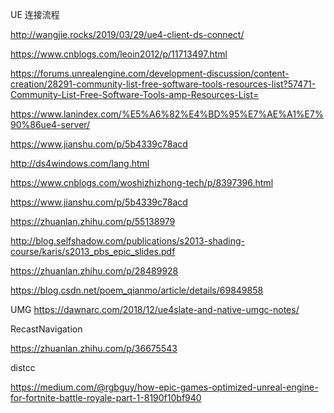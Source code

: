 UE 连接流程

http://wangjie.rocks/2019/03/29/ue4-client-ds-connect/

https://www.cnblogs.com/leoin2012/p/11713497.html

https://forums.unrealengine.com/development-discussion/content-creation/28291-community-list-free-software-tools-resources-list?57471-Community-List-Free-Software-Tools-amp-Resources-List=

https://www.lanindex.com/%E5%A6%82%E4%BD%95%E7%AE%A1%E7%90%86ue4-server/

https://www.jianshu.com/p/5b4339c78acd

http://ds4windows.com/lang.html

https://www.cnblogs.com/woshizhizhong-tech/p/8397396.html

https://www.jianshu.com/p/5b4339c78acd

https://zhuanlan.zhihu.com/p/55138979

http://blog.selfshadow.com/publications/s2013-shading-course/karis/s2013_pbs_epic_slides.pdf

https://zhuanlan.zhihu.com/p/28489928

https://blog.csdn.net/poem_qianmo/article/details/69849858

UMG
https://dawnarc.com/2018/12/ue4slate-and-native-umgc-notes/

RecastNavigation

https://zhuanlan.zhihu.com/p/36675543

distcc

https://medium.com/@rgbguy/how-epic-games-optimized-unreal-engine-for-fortnite-battle-royale-part-1-8190f10bf940
